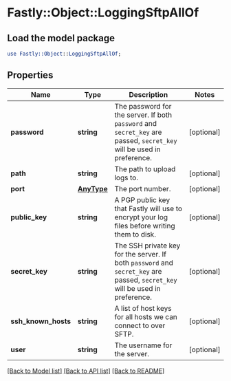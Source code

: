 # Fastly::Object::LoggingSftpAllOf

## Load the model package
```perl
use Fastly::Object::LoggingSftpAllOf;
```

## Properties
Name | Type | Description | Notes
------------ | ------------- | ------------- | -------------
**password** | **string** | The password for the server. If both `password` and `secret_key` are passed, `secret_key` will be used in preference. | [optional] 
**path** | **string** | The path to upload logs to. | [optional] 
**port** | [**AnyType**](.md) | The port number. | [optional] 
**public_key** | **string** | A PGP public key that Fastly will use to encrypt your log files before writing them to disk. | [optional] 
**secret_key** | **string** | The SSH private key for the server. If both `password` and `secret_key` are passed, `secret_key` will be used in preference. | [optional] 
**ssh_known_hosts** | **string** | A list of host keys for all hosts we can connect to over SFTP. | [optional] 
**user** | **string** | The username for the server. | [optional] 

[[Back to Model list]](../README.md#documentation-for-models) [[Back to API list]](../README.md#documentation-for-api-endpoints) [[Back to README]](../README.md)


